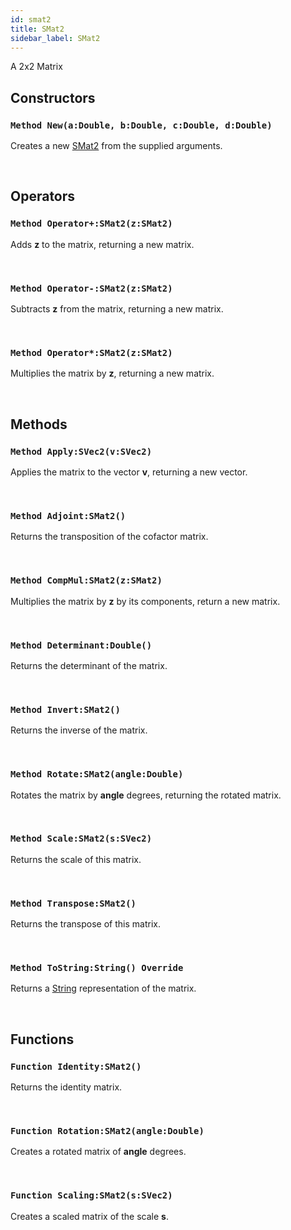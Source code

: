 ```yaml
---
id: smat2
title: SMat2
sidebar_label: SMat2
---
```


A 2x2 Matrix


## Constructors

### `Method New(a:Double, b:Double, c:Double, d:Double)`

Creates a new [SMat2](../../../brl/brl.matrix/smat2) from the supplied arguments.

<br/>

## Operators

### `Method Operator+:SMat2(z:SMat2)`

Adds <b>z</b> to the matrix, returning a new matrix.

<br/>

### `Method Operator-:SMat2(z:SMat2)`

Subtracts <b>z</b> from the matrix, returning a new matrix.

<br/>

### `Method Operator*:SMat2(z:SMat2)`

Multiplies the matrix by <b>z</b>, returning a new matrix.

<br/>

## Methods

### `Method Apply:SVec2(v:SVec2)`

Applies the matrix to the vector <b>v</b>, returning a new vector.

<br/>

### `Method Adjoint:SMat2()`

Returns the transposition of the cofactor matrix.

<br/>

### `Method CompMul:SMat2(z:SMat2)`

Multiplies the matrix by <b>z</b> by its components, return a new matrix.

<br/>

### `Method Determinant:Double()`

Returns the determinant of the matrix.

<br/>

### `Method Invert:SMat2()`

Returns the inverse of the matrix.

<br/>

### `Method Rotate:SMat2(angle:Double)`

Rotates the matrix by <b>angle</b> degrees, returning the rotated matrix.

<br/>

### `Method Scale:SMat2(s:SVec2)`

Returns the scale of this matrix.

<br/>

### `Method Transpose:SMat2()`

Returns the transpose of this matrix.

<br/>

### `Method ToString:String() Override`

Returns a [String](../../../brl/brl.blitz/#string) representation of the matrix.

<br/>

## Functions

### `Function Identity:SMat2()`

Returns the identity matrix.

<br/>

### `Function Rotation:SMat2(angle:Double)`

Creates a rotated matrix of <b>angle</b> degrees.

<br/>

### `Function Scaling:SMat2(s:SVec2)`

Creates a scaled matrix of the scale <b>s</b>.

<br/>

